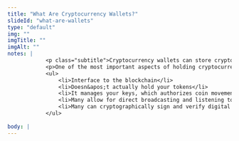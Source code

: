 ```yaml
--- 
title: "What Are Cryptocurrency Wallets?"
slideId: "what-are-wallets"
type: "default"
img: ""
imgTitle: ""
imgAlt: ""
notes: | 
            <p class="subtitle">Cryptocurrency wallets can store cryptocurrency, and can also send and receive transactions.</p>
            <p>One of the most important aspects of holding cryptocurrency is keeping it secure. So where do you keep your cryptocurrency? In a wallet, of course. Not a physical wallet, but a digital one. Cryptocurrency wallets are designed to securely &#x201C;hold&#x201D; cryptocurrency. Cryptocurrency does not exist in wallets, but rather only on-chain. While the cryptocurrency is not technically stored in these wallets, they utilize a set of keys in order to allow you to securely manage your cryptocurrency. </p>
            <ul>
                <li>Interface to the blockchain</li>
                <li>Doesn&apos;t actually hold your tokens</li>
                <li>It manages your keys, which authorizes coin movement with cryptographic signature</li>
                <li>Many allow for direct broadcasting and listening to the network</li>
                <li>Many can cryptographically sign and verify digital messages</li>
            </ul>
        
body: | 
---
```

